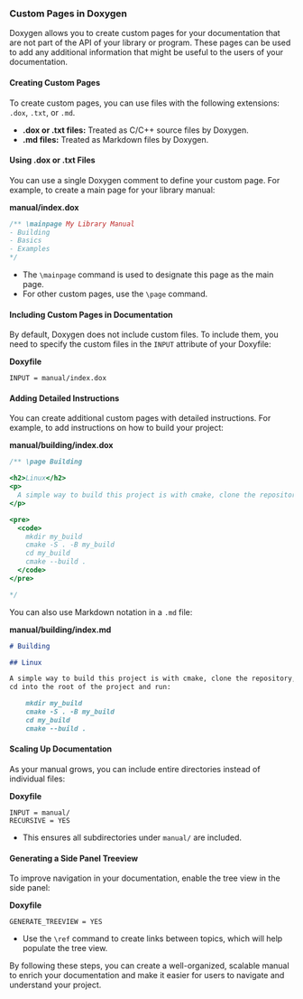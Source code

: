 ### Custom Pages in Doxygen

Doxygen allows you to create custom pages for your documentation that are not part of the API of your library or program. These pages can be used to add any additional information that might be useful to the users of your documentation.

#### Creating Custom Pages

To create custom pages, you can use files with the following extensions: `.dox`, `.txt`, or `.md`.

- **.dox or .txt files:** Treated as C/C++ source files by Doxygen.
- **.md files:** Treated as Markdown files by Doxygen.

#### Using .dox or .txt Files

You can use a single Doxygen comment to define your custom page. For example, to create a main page for your library manual:

**manual/index.dox**

```cpp
/** \mainpage My Library Manual
- Building
- Basics
- Examples
*/
```

- The `\mainpage` command is used to designate this page as the main page.
- For other custom pages, use the `\page` command.

#### Including Custom Pages in Documentation

By default, Doxygen does not include custom files. To include them, you need to specify the custom files in the `INPUT` attribute of your Doxyfile:

**Doxyfile**

```plaintext
INPUT = manual/index.dox
```

#### Adding Detailed Instructions

You can create additional custom pages with detailed instructions. For example, to add instructions on how to build your project:

**manual/building/index.dox**

```cpp
/** \page Building

<h2>Linux</h2>
<p>
  A simple way to build this project is with cmake, clone the repository, cd into the root of the project and run:
</p>

<pre>
  <code>
    mkdir my_build
    cmake -S . -B my_build
    cd my_build
    cmake --build .
  </code>
</pre>

*/
```

You can also use Markdown notation in a `.md` file:

**manual/building/index.md**

```markdown
# Building

## Linux

A simple way to build this project is with cmake, clone the repository,
cd into the root of the project and run:

    mkdir my_build
    cmake -S . -B my_build
    cd my_build
    cmake --build .
```

#### Scaling Up Documentation

As your manual grows, you can include entire directories instead of individual files:

**Doxyfile**

```plaintext
INPUT = manual/
RECURSIVE = YES
```

- This ensures all subdirectories under `manual/` are included.

#### Generating a Side Panel Treeview

To improve navigation in your documentation, enable the tree view in the side panel:

**Doxyfile**

```plaintext
GENERATE_TREEVIEW = YES
```

- Use the `\ref` command to create links between topics, which will help populate the tree view.

By following these steps, you can create a well-organized, scalable manual to enrich your documentation and make it easier for users to navigate and understand your project.
